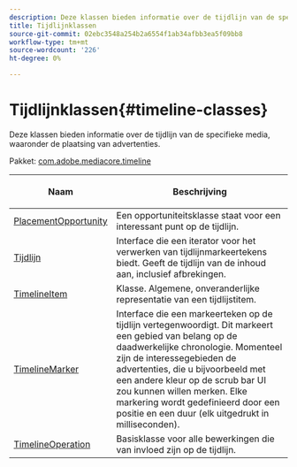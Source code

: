 ```yaml
---
description: Deze klassen bieden informatie over de tijdlijn van de specifieke media, waaronder de plaatsing van advertenties.
title: Tijdlijnklassen
source-git-commit: 02ebc3548a254b2a6554f1ab34afbb3ea5f09bb8
workflow-type: tm+mt
source-wordcount: '226'
ht-degree: 0%

---
```


# Tijdlijnklassen{#timeline-classes}

Deze klassen bieden informatie over de tijdlijn van de specifieke media, waaronder de plaatsing van advertenties.

Pakket: [com.adobe.mediacore.timeline](https://help.adobe.com/en_US/primetime/api/psdk/javadoc_1.4/com/adobe/mediacore/timeline/package-summary.html)

<table frame="all" colsep="1" rowsep="1" id="table_6752E908BA6546549619994A3F7D5F87"> 
 <thead> 
  <tr rowsep="1"> 
   <th colname="1" class="entry"> Naam </th> 
   <th colname="2" class="entry"> <p>Beschrijving </p> </th> 
  </tr> 
 </thead>
 <tbody> 
  <tr rowsep="1"> 
   <td colname="1"><span class="codeph"><a href="https://help.adobe.com/en_US/primetime/api/psdk/javadoc_1.4/com/adobe/mediacore/timeline/PlacementOpportunity.html" format="html" scope="external"> PlacementOpportunity</a></span> </td> 
   <td colname="2"> Een opportuniteitsklasse staat voor een interessant punt op de tijdlijn. </td> 
  </tr> 
  <tr rowsep="1"> 
   <td colname="1"><a href="https://help.adobe.com/en_US/primetime/api/psdk/javadoc_1.4/com/adobe/mediacore/timeline/Timeline.html" format="html" scope="external"> Tijdlijn</a> </td> 
   <td colname="2"> Interface die een iterator voor het verwerken van tijdlijnmarkeertekens biedt. Geeft de tijdlijn van de inhoud aan, inclusief afbrekingen. </td> 
  </tr> 
  <tr rowsep="1"> 
   <td colname="1"><span class="codeph"><a href="https://help.adobe.com/en_US/primetime/api/psdk/javadoc_1.4/com/adobe/mediacore/timeline/TimelineItem.html" format="html" scope="external"> TimelineItem</a> </span> </td> 
   <td colname="2"> Klasse. Algemene, onveranderlijke representatie van een tijdlijstitem. </td> 
  </tr> 
  <tr rowsep="1"> 
   <td colname="1"><span class="codeph"><a href="https://help.adobe.com/en_US/primetime/api/psdk/javadoc_1.4/com/adobe/mediacore/timeline/TimelineMarker.html" format="html" scope="external"> TimelineMarker</a> </span> </td> 
   <td colname="2"> Interface die een markeerteken op de tijdlijn vertegenwoordigt. Dit markeert een gebied van belang op de daadwerkelijke chronologie. Momenteel zijn de interessegebieden de advertenties, die u bijvoorbeeld met een andere kleur op de scrub bar UI zou kunnen willen merken. Elke markering wordt gedefinieerd door een positie en een duur (elk uitgedrukt in milliseconden). </td> 
  </tr> 
  <tr rowsep="0"> 
   <td colname="1"><a href="https://help.adobe.com/en_US/primetime/api/psdk/javadoc_1.4/com/adobe/mediacore/timeline/TimelineOperation.html" format="html" scope="external"> TimelineOperation</a> </td> 
   <td colname="2"> Basisklasse voor alle bewerkingen die van invloed zijn op de tijdlijn. </td> 
  </tr> 
 </tbody> 
</table>
